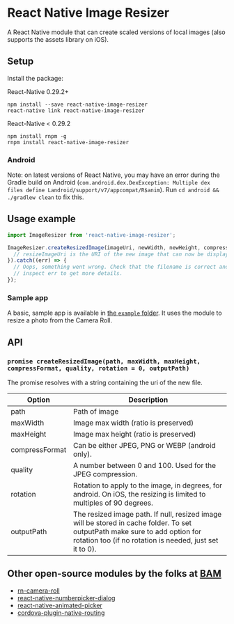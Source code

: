 # React Native Image Resizer

A React Native module that can create scaled versions of local images (also supports the assets library on iOS).

## Setup

Install the package:

React-Native 0.29.2+

```
npm install --save react-native-image-resizer
react-native link react-native-image-resizer
```

React-Native < 0.29.2
```
npm install rnpm -g
rnpm install react-native-image-resizer
```

### Android

Note: on latest versions of React Native, you may have an error during the Gradle build on Android (`com.android.dex.DexException: Multiple dex files define Landroid/support/v7/appcompat/R$anim`). Run `cd android && ./gradlew clean` to fix this.

## Usage example

```javascript
import ImageResizer from 'react-native-image-resizer';

ImageResizer.createResizedImage(imageUri, newWidth, newHeight, compressFormat, quality, rotation, outputPath).then((resizedImageUri) => {
  // resizeImageUri is the URI of the new image that can now be displayed, uploaded...
}).catch((err) => {
  // Oops, something went wrong. Check that the filename is correct and
  // inspect err to get more details.
});
```

### Sample app

A basic, sample app is available in [the `example` folder](https://github.com/bamlab/react-native-image-resizer/tree/master/example). It uses the module to resize a photo from the Camera Roll.

## API

### `promise createResizedImage(path, maxWidth, maxHeight, compressFormat, quality, rotation = 0, outputPath)`

The promise resolves with a string containing the uri of the new file.

Option | Description
------ | -----------
path | Path of image
maxWidth | Image max width (ratio is preserved)
maxHeight | Image max height (ratio is preserved)
compressFormat | Can be either JPEG, PNG or WEBP (android only).
quality | A number between 0 and 100. Used for the JPEG compression.
rotation | Rotation to apply to the image, in degrees, for android. On iOS, the resizing is limited to multiples of 90 degrees.
outputPath | The resized image path. If null, resized image will be stored in cache folder. To set outputPath make sure to add option for rotation too (if no rotation is needed, just set it to 0).

## Other open-source modules by the folks at [BAM](http://github.com/bamlab)

 * [rn-camera-roll](https://github.com/bamlab/rn-camera-roll)
 * [react-native-numberpicker-dialog](https://github.com/bamlab/react-native-numberpicker-dialog)
 * [react-native-animated-picker](https://github.com/bamlab/react-native-animated-picker)
 * [cordova-plugin-native-routing](https://github.com/bamlab/cordova-plugin-native-routing)

